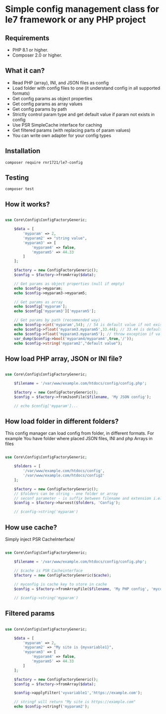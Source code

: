 # Simple config management class for le7 framework or any PHP project

## Requirements

- PHP 8.1 or higher.
- Composer 2.0 or higher.

## What it can?

- Read PHP (array), INI, and JSON files as config
- Load folder with config files to one (it understand config in all supported formats)
- Get config params as object properties
- Get config params as array values
- Get config params by path
- Strictly control param type and get default value if param not exists in config
- Use PSR SimpleCache interface for caching
- Get filtered params (with replacing parts of param values)
- You can write own adapter for your config types

## Installation

```shell
composer require rnr1721/le7-config
```

## Testing

```shell
composer test
```

## How it works?

```php

use Core\Config\ConfigFactoryGeneric;

    $data = [
        'myparam' => 2,
        'myparam2' => "string value",
        'myparam3' => [
            'myparam4' => false,
            'myparam5' => 44.33
        ]
    ];

    $factory = new ConfigFactoryGeneric();
    $config = $factory->fromArray($data);

    // Get params as object properties (null if empty)
    echo $config->myparam;
    echo $config->myparam3->myparam5;

    // Get params as array
    echo $config['myparam'];
    echo $config['myparam3']['myparam5'];

    // Get params by path (recommended way)
    echo $config->int('myparam',54); // 54 is default value if not exists in config
    echo $config->float('myparam3.myparam5',33.44); // 33.44 is default value if not exists in config
    echo $config->float('myparam3.myparam5'); // throw exception if value not exists in config
    var_dump($config->bool('myparam4/myparam4',true,'/'));
    echo $config->string('myparam2',"default value");

```

## How load PHP array, JSON or INI file?

```php

use Core\Config\ConfigFactoryGeneric;

    $filename = '/var/www/example.com/htdocs/config/config.php';

    $factory = new ConfigFactoryGeneric();
    $config = $factory->fromJsonFile($filename, 'My JSON config');

    // echo $config['myparam']...

```
## How load folder in different folders?

This config manager can load config from folder, in different formats.
For example You have folder where placed JSON files, INI and php Arrays in files

```php

use Core\Config\ConfigFactoryGeneric;

    $folders = [
        '/var/www/example.com/htdocs/config',
        '/var/www/example.com/htdocs/config2'
    ];

    $factory = new ConfigFactoryGeneric();
    // $folders can be string - one folder or array
    // seconf parameter - is suffix between filename and extension i.e. dbConfig.ini or dbConfig.php in this case
    $config = $factory->harvest($folders, 'Config');

    // $config->string('myparam')

```

## How use cache?

Simply inject PSR CacheInterface/

```php

use Core\Config\ConfigFactoryGeneric;

    $filename = '/var/www/example.com/htdocs/config/config.php';

    // $cache is PSR Cacheinterface
    $factory = new ConfigFactoryGeneric($cache);
    
    // myconfig is cache key to store in cache
    $config = $factory->fromArrayFile($filename, 'My PHP config', 'myconfig');

    // $config->string('myparam')

```

## Filtered params

```php

use Core\Config\ConfigFactoryGeneric;

    $data = [
        'myparam' => 2,
        'myparam2' => "My site is {myvariable1}",
        'myparam3' => [
            'myparam4' => false,
            'myparam5' => 44.33
        ]
    ];

    $factory = new ConfigFactoryGeneric();
    $config = $factory->fromArray($data);

    $config->applyFilter('vyvariable1','https://example.com');

    // stringf will return "My site is https://example.com"
    echo $config->stringf('myparam2');

```
